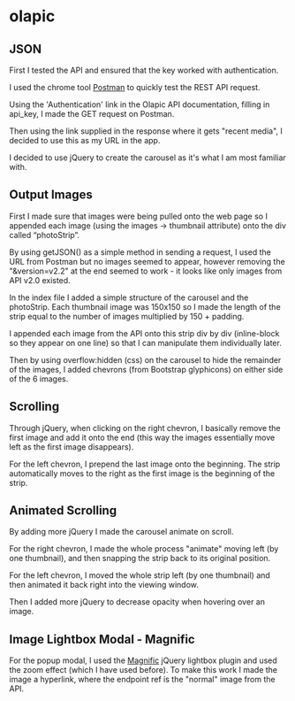 # olapic

## JSON
First I tested the API and ensured that the key worked with authentication.

I used the chrome tool [Postman](https://www.google.co.uk/url?sa=t&rct=j&q=&esrc=s&source=web&cd=1&cad=rja&uact=8&ved=0ahUKEwiG8K_8gK_MAhWHOxQKHWrSCN4QFggcMAA&url=https%3A%2F%2Fchrome.google.com%2Fwebstore%2Fdetail%2Fpostman%2Ffhbjgbiflinjbdggehcddcbncdddomop%3Fhl%3Den&usg=AFQjCNE_Yq59TT1ZExzJ68FTldg4ho_lGw&sig2=67wBPYALQ7c5sVvP5kjcZw&bvm=bv.120551593,d.d24) to quickly test the REST API request.

Using the 'Authentication' link in the Olapic API documentation, filling in api_key, I made the GET request on Postman.

Then using the link supplied in the response where it gets "recent media", I decided to use this as my URL in the app.

I decided to use jQuery to create the carousel as it's what I am most familiar with.

## Output Images

First I made sure that images were being pulled onto the web page so I appended each image (using the images -> thumbnail attribute) onto the div called “photoStrip”.

By using getJSON() as a simple method in sending a request, I used the URL from Postman but no images seemed to appear, however removing the "&version=v2.2" at the end seemed to work - it looks like only images from API v2.0 existed.

In the index file I added a simple structure of the carousel and the photoStrip. Each thumbnail image was 150x150 so I made the length of the strip equal to the number of images multiplied by 150 + padding.

I appended each image from the API onto this strip div by div (inline-block so they appear on one line) so that I can manipulate them individually later.

Then by using overflow:hidden (css) on the carousel to hide the remainder of the images, I added chevrons (from Bootstrap glyphicons) on either side of the 6 images.

## Scrolling

Through jQuery, when clicking on the right chevron, I basically remove the first image and add it onto the end (this way the images essentially move left as the first image disappears).

For the left chevron, I prepend the last image onto the beginning. The strip automatically moves to the right as the first image is the beginning of the strip.

## Animated Scrolling

By adding more jQuery I made the carousel animate on scroll.

For the right chevron, I made the whole process "animate" moving left (by one thumbnail), and then snapping the strip back to its original position.

For the left chevron, I moved the whole strip left (by one thumbnail) and then animated it back right into the viewing window.

Then I added more jQuery to decrease opacity when hovering over an image.

## Image Lightbox Modal - Magnific

For the popup modal, I used the [Magnific](http://dimsemenov.com/plugins/magnific-popup/) jQuery lightbox plugin and used the zoom effect (which I have used before). To make this work I made the image a hyperlink, where the endpoint ref is the "normal" image from the API.